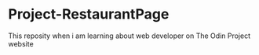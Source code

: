 # Project-RestaurantPage
This reposity when i am learning about web developer on The Odin Project website
